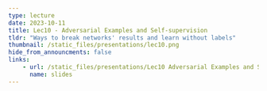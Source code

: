 ```yaml
---
type: lecture
date: 2023-10-11
title: Lec10 - Adversarial Examples and Self-supervision
tldr: "Ways to break networks' results and learn without labels"
thumbnail: /static_files/presentations/lec10.png
hide_from_announcments: false
links:
    - url: /static_files/presentations/Lec10 Adversarial Examples and Self-supervision.pdf
      name: slides
---
```

